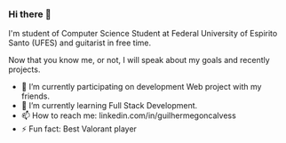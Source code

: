 ### Hi there 👋

I'm student of Computer Science Student at Federal University of Espirito Santo (UFES) and guitarist in free time.

Now that you know me, or not, I will speak about my goals and recently projects.

- 🔭 I’m currently participating on development Web project with my friends.
- 🚀 I’m currently learning Full Stack Development.
- 📫 How to reach me: linkedin.com/in/guilhermegoncalvess
- ⚡ Fun fact: Best Valorant player
<!--
**guilhermegoncalvess/guilhermegoncalvess** is a ✨ _special_ ✨ repository because its `README.md` (this file) appears on your GitHub profile.

Here are some ideas to get you started:


-->
